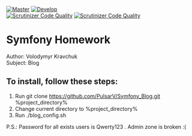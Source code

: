 [![Master](https://travis-ci.org/PulsarV/Symfony_Blog.svg?branch=master)](https://travis-ci.org/PulsarV/Symfony_Blog) [![Develop](https://travis-ci.org/PulsarV/Symfony_Blog.svg?branch=develop)](https://travis-ci.org/PulsarV/Symfony_Blog)  
[![Scrutinizer Code Quality](https://scrutinizer-ci.com/g/PulsarV/Symfony_Blog/badges/quality-score.png?b=master)](https://scrutinizer-ci.com/g/PulsarV/Symfony_Blog/?branch=master) [![Scrutinizer Code Quality](https://scrutinizer-ci.com/g/PulsarV/Symfony_Blog/badges/quality-score.png?b=develop)](https://scrutinizer-ci.com/g/PulsarV/Symfony_Blog/?branch=develop)  

Symfony Homework
===================

Author:  Volodymyr Kravchuk  
Subject: Blog

To install, follow these steps:
-------------------------------

1. Run git clone https://github.com/PulsarV/Symfony_Blog.git %project_directory%
2. Change current directory to %project_directory%
3. Run ./blog_config.sh

P.S.: Password for all exists users is Qwerty123 . Admin zone is broken :(
